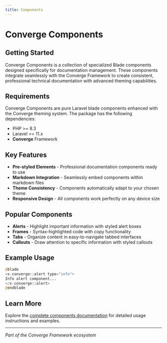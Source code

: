 ```yaml
---
title: Components
---
```


# Converge Components

## Getting Started

Converge Components is a collection of specialized Blade components designed specifically for documentation management. These components integrate seamlessly with the Converge Framework to create consistent, professional technical documentation with advanced theming capabilities.

## Requirements

Converge Components are pure Laravel blade components enhanced with the Converge theming system. The package has the following dependencies:

- PHP >= 8.3
- Laravel >= 11.x
- **Converge** Framework

## Key Features

- **Pre-styled Elements** - Professional documentation components ready to use
- **Markdown Integration** - Seamlessly embed components within markdown files
- **Theme Consistency** - Components automatically adapt to your chosen theme
- **Responsive Design** - All components work perfectly on any device size

## Popular Components

- **Alerts** - Highlight important information with styled alert boxes
- **Frames** - Syntax-highlighted code with copy functionality
- **Tabs** - Organize content in easy-to-navigate tabbed interfaces
- **Callouts** - Draw attention to specific information with styled callouts

## Example Usage

```php
@blade
<x-converge::alert type="info">
Info alert component...
</x-converge::alert>
@endblade
```

## Learn More

Explore the [complete components documentation](https://convergephp.com/docs/components) for detailed usage instructions and examples.

---

*Part of the Converge Framework ecosystem*
